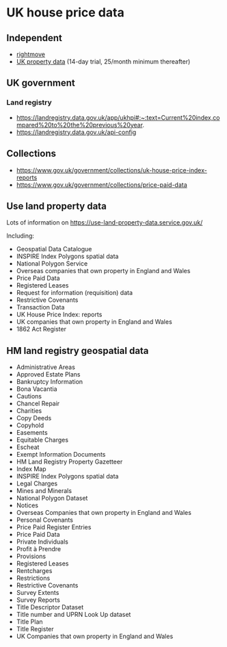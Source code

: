 # UK house price data
## Independent
- [rightmove](https://www.rightmove.co.uk/news/house-price-index/)
- [UK property data](https://propertydata.co.uk/charts/house-prices) (14-day trial, 25/month minimum thereafter)

## UK government
### Land registry
- https://landregistry.data.gov.uk/app/ukhpi#:~:text=Current%20index,compared%20to%20the%20previous%20year.
- https://landregistry.data.gov.uk/api-config

## Collections
- https://www.gov.uk/government/collections/uk-house-price-index-reports
- https://www.gov.uk/government/collections/price-paid-data

## Use land property data
Lots of information on https://use-land-property-data.service.gov.uk/

Including:
- Geospatial Data Catalogue
- INSPIRE Index Polygons spatial data
- National Polygon Service
- Overseas companies that own property in England and Wales
- Price Paid Data
- Registered Leases
- Request for information (requisition) data
- Restrictive Covenants
- Transaction Data
- UK House Price Index: reports
- UK companies that own property in England and Wales
- 1862 Act Register

## HM land registry geospatial data
- Administrative Areas
- Approved Estate Plans
- Bankruptcy Information
- Bona Vacantia
- Cautions
- Chancel Repair
- Charities
- Copy Deeds
- Copyhold
- Easements
- Equitable Charges
- Escheat
- Exempt Information Documents
- HM Land Registry Property Gazetteer
- Index Map
- INSPIRE Index Polygons spatial data
- Legal Charges
- Mines and Minerals
- National Polygon Dataset
- Notices
- Overseas Companies that own property in England and Wales
- Personal Covenants
- Price Paid Register Entries
- Price Paid Data
- Private Individuals
- Profit à Prendre
- Provisions
- Registered Leases
- Rentcharges
- Restrictions
- Restrictive Covenants
- Survey Extents
- Survey Reports
- Title Descriptor Dataset
- Title number and UPRN Look Up dataset
- Title Plan
- Title Register
- UK Companies that own property in England and Wales
